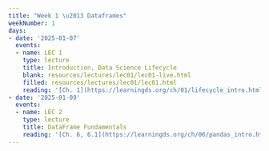 ```yaml
---
title: "Week 1 \u2013 Dataframes"
weekNumber: 1
days:
- date: '2025-01-07'
  events:
  - name: LEC 1
    type: lecture
    title: Introduction, Data Science Lifecycle
    blank: resources/lectures/lec01/lec01-live.html
    filled: resources/lectures/lec01/lec01.html
    reading: '[Ch. 1](https://learningds.org/ch/01/lifecycle_intro.html)'
- date: '2025-01-09'
  events:
  - name: LEC 2
    type: lecture
    title: DataFrame Fundamentals
    reading: '[Ch. 6, 6.1](https://learningds.org/ch/06/pandas_intro.html)'
---
```

